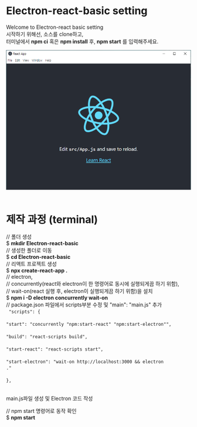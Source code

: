 # Electron-react-basic setting

Welcome to Electron-react basic setting  
시작하기 위해선, 소스를 clone하고,  
터미널에서 __npm ci__ 혹은 __npm install__ 후,
__npm start__ 를 입력해주세요.

![이미지](./README/start.png)
<br><br>

# 제작 과정 (terminal)  
// 폴더 생성  
\$ __mkdir Electron-react-basic__  
// 생성한 폴더로 이동  
\$ __cd Electron-react-basic__  
// 리액트 프로젝트 생성  
\$ __npx create-react-app .__  
// electron,  
// concurrently(react와 electron이 한 명령어로 동시에 실행되게끔 하기 위함),  
// wait-on(react 실행 후, electron이 실행되게끔 하기 위함)을 설치  
\$ __npm i -D electron concurrently wait-on__  
// package.json 파일에서 scripts부분 수정 및 "main": "main.js" 추가  
<code>
"scripts": {  
  "start": "concurrently \"npm:start-react\"   \"npm:start-electron\"",  
  "build": "react-scripts build",  
  "start-react": "react-scripts start",  
  "start-electron": "wait-on http://localhost:3000 && electron ."  
},  
</code>  

main.js파일 생성 및 Electron 코드 작성  

// npm start 명령어로 동작 확인  
\$ __npm start__
